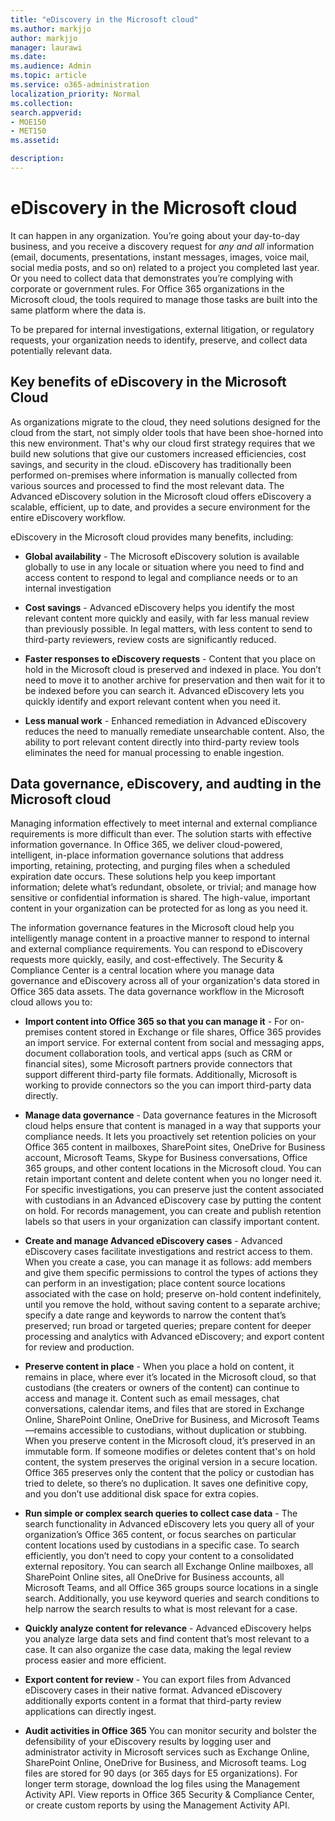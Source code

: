```yaml
---
title: "eDiscovery in the Microsoft cloud"
ms.author: markjjo
author: markjjo
manager: laurawi
ms.date: 
ms.audience: Admin
ms.topic: article
ms.service: o365-administration
localization_priority: Normal
ms.collection: 
search.appverid: 
- MOE150
- MET150
ms.assetid: 

description: 
---
```


# eDiscovery in the Microsoft cloud

It can happen in any organization. You’re going about your day-to-day business, and you receive a discovery request for *any and all* information (email, documents, presentations, instant messages, images, voice mail, social media posts, and so on) related to a project you completed last year. Or you need to collect data that demonstrates you’re complying with corporate or government rules. For Office 365 organizations in the Microsoft cloud, the tools required to manage those tasks are built into the same platform where the data is.

To be prepared for internal investigations, external litigation, or regulatory requests, your organization needs to identify, preserve, and collect data potentially relevant data.


## Key benefits of eDiscovery in the Microsoft Cloud

As organizations migrate to the cloud, they need solutions designed for the cloud from the start, not simply older tools that have been shoe-horned into this new environment. That's why our cloud first strategy requires that we build new solutions that give our customers increased efficiencies, cost savings, and security in the cloud. eDiscovery has traditionally been performed on-premises where information is manually collected from various sources and processed to find the most relevant data. The Advanced eDiscovery solution in the Microsoft cloud offers eDiscovery a scalable, efficient, up to date, and provides a secure environment for the entire eDiscovery workflow.

eDiscovery in the Microsoft cloud provides many benefits, including:

- **Global availability** - The Microsoft eDiscovery solution is available globally to use in any locale or situation where you need to find and access content to respond to legal and compliance needs or to an internal investigation

- **Cost savings** - Advanced eDiscovery helps you identify the most relevant content more quickly and easily, with far less manual review than previously possible. In legal matters, with less content to send to third-party reviewers, review costs are significantly reduced.

- **Faster responses to eDiscovery requests** - Content that you place on hold in the Microsoft cloud is preserved and indexed in place. You don’t need to move it to another archive for preservation and then wait for it to be indexed before you can search it. Advanced eDiscovery lets you quickly identify and export relevant content when you need it.

- **Less manual work** - Enhanced remediation in Advanced eDiscovery reduces the need to manually remediate unsearchable content. Also, the ability to port relevant content directly into third-party review tools eliminates the need for manual processing to enable ingestion.

## Data governance, eDiscovery, and audting in the Microsoft cloud

Managing information effectively to meet internal and external compliance requirements is more difficult than ever. The solution starts with effective information governance. In Office 365, we deliver cloud-powered, intelligent, in-place information governance solutions that address importing, retaining, protecting, and purging files when a scheduled expiration date occurs. These solutions help you keep important information; delete what’s redundant, obsolete, or trivial; and manage how sensitive or confidential information is shared. The high-value, important content in your organization can be protected for as long as you need it.

The information governance features in the Microsoft cloud help you intelligently manage content in a proactive manner to respond to internal and external compliance requirements. You can respond to eDiscovery requests more quickly, easily, and cost-effectively. The Security & Compliance Center is a central location where you manage data governance and eDiscovery across all of your organization's data stored in Office 365 data assets. The data governance workflow in the Microsoft cloud allows you to:

- **Import content into Office 365 so that you can manage it** - For on-premises content stored in Exchange or file shares, Office 365 provides an import service. For external content from social and messaging apps, document collaboration tools, and vertical apps (such as CRM or financial sites), some Microsoft partners provide connectors that support different third-party file formats. Additionally, Microsoft is working to provide connectors so the you can import third-party data directly.

- **Manage data governance** - Data governance features in the Microsoft cloud helps ensure that content is managed in a way that supports your compliance needs. It lets you proactively set retention policies on your Office 365 content in mailboxes, SharePoint sites, OneDrive for Business account, Microsoft Teams, Skype for Business conversations, Office 365 groups, and other content locations in the Microsoft cloud. You can retain important content and delete content when you no longer need it. For specific investigations, you can preserve just the content associated with custodians in an Advanced eDiscovery case by putting the content on hold. For records management, you can create and publish retention labels so that users in your organization can classify important content.
 
- **Create and manage Advanced eDiscovery cases** - Advanced eDiscovery cases facilitate investigations and restrict access to them. When you create a case, you can manage it as follows: add members and give them specific permissions to control the types of actions they can perform in an investigation; place content source locations associated with the case on hold; preserve on-hold content indefinitely, until you remove the hold, without saving content to a separate archive; specify a date range and keywords to narrow the content that’s preserved; run broad or targeted queries; prepare content for deeper processing and analytics with Advanced eDiscovery; and export content for review and production.

- **Preserve content in place** -  When you place a hold on content, it remains in place, where ever it’s located in the Microsoft cloud, so that custodians (the creaters or owners of the content) can continue to access and manage it. Content such as email messages, chat conversations, calendar items, and files that are stored in Exchange Online, SharePoint Online, OneDrive for Business, and Microsoft Teams—remains accessible to custodians, without duplication or stubbing. When you preserve content in the Microsoft cloud, it’s preserved in an immutable form. If someone modifies or deletes content that's on hold content, the system preserves the original version in a secure location. Office 365 preserves only the content that the policy or custodian has tried to delete, so there’s no duplication. It saves one definitive copy, and you don’t use additional disk space for extra copies. 

- **Run simple or complex search queries to collect case data** - The search functionality in Advanced eDiscovery lets you query all of your organization’s Office 365 content, or focus searches on particular content locations used by custodians in a specific case. To search efficiently, you don’t need to copy your content to a consolidated external repository. You can search all Exchange Online mailboxes, all SharePoint Online sites, all OneDrive for Business accounts, all Microsoft Teams, and all Office 365 groups source locations in a single search. Additionally, you use keyword queries and search conditions to help narrow the search results to what is most relevant for a case.

- **Quickly analyze content for relevance** - Advanced eDiscovery helps you analyze large data sets and find content that’s most relevant to a case. It can also organize the case data, making the legal review process easier and more efficient.

- **Export content for review** - You can export files from Advanced eDiscovery cases in their native format. Advanced eDiscovery additionally exports content in a format that third-party review applications can directly ingest.
	
- **Audit activities in Office 365** You can monitor security and bolster the defensibility of your eDiscovery results by logging user and administrator activity in Microsoft services such as Exchange Online, SharePoint Online, OneDrive for Business, and Microsoft teams. Log files are stored for 90 days (or 365 days for E5 organizations). For longer term storage, download the log files using the Management Activity API. View reports in Office 365 Security & Compliance Center, or create custom reports by using the Management Activity API.

